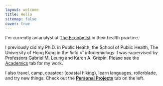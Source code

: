 ```yaml
---
layout: welcome
title: Hello
sitemap: false
cover: true
---
```

I'm currently an analyst at <a href="https://impact.economist.com/">The Economist</a> in their health practice.

<p>
I previously did my Ph.D. in Public Health, the School of Public Health, The University of Hong Kong in the field of infodemiology. I was supervised by Professors Gabriel M. Leung and Karen A. Grépin. Please see the <a href="https://jasonyin.com/academics">Academics</a> tab for my work.


<p>

I also travel, camp, coasteer (coastal hiking), learn languages, rollerblade, and try new things. Check out the <b><a href="https://jasonyin.com/projects">Personal Projects</a></b> tab on the left.